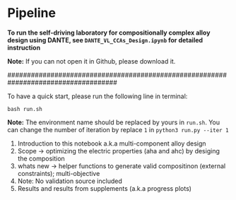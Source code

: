 # Pipeline

**To run the self-driving laboratory for compositionally complex alloy design using DANTE, see `DANTE_VL_CCAs_Design.ipynb` for detailed instruction**

**Note:** If you can not open it in Github, please download it.

####################################################################################

To have a quick start, please run the following line in terminal:

```shell
bash run.sh
```
**Note:** The environment name should be replaced by yours in `run.sh`. You can change the number of iteration by replace `1` in `python3 run.py --iter 1`

1) Introduction to this notebook a.k.a multi-component alloy design
2) Scope -> optimizing the electric properties (aha and ahc) by desiging the composition
3) whats new -> helper functions to generate valid compositinon (external constraints); multi-objective
4) Note: No validation source included
5) Results and results from supplements (a.k.a progress plots)
